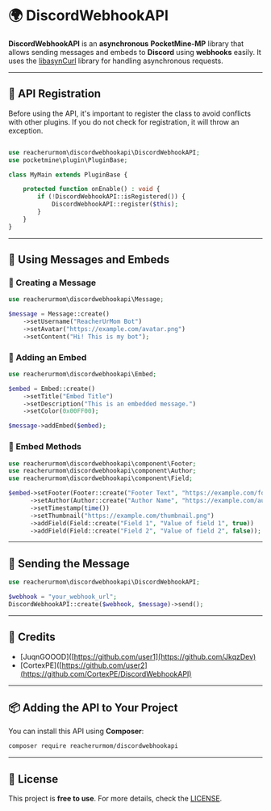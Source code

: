 # 🌍 DiscordWebhookAPI

**DiscordWebhookAPI** is an **asynchronous** **PocketMine-MP** library that allows sending messages and embeds to **Discord** using **webhooks** easily. It uses the [libasynCurl](https://github.com/NetherGamesMC/libasynCurl) library for handling asynchronous requests.

---

## 📌 API Registration

Before using the API, it's important to register the class to avoid conflicts with other plugins. If you do not check for registration, it will throw an exception.

```php

use reacherurmom\discordwebhookapi\DiscordWebhookAPI;
use pocketmine\plugin\PluginBase;

class MyMain extends PluginBase {

    protected function onEnable() : void {
        if (!DiscordWebhookAPI::isRegistered()) {
            DiscordWebhookAPI::register($this);
        }
    }
}
```

---

## 📜 Using Messages and Embeds

### 📌 Creating a Message

```php
use reacherurmom\discordwebhookapi\Message;

$message = Message::create()
    ->setUsername("ReacherUrMom Bot")
    ->setAvatar("https://example.com/avatar.png")
    ->setContent("Hi! This is my bot");
```

### 📌 Adding an Embed

```php
use reacherurmom\discordwebhookapi\Embed;

$embed = Embed::create()
    ->setTitle("Embed Title")
    ->setDescription("This is an embedded message.")
    ->setColor(0x00FF00);

$message->addEmbed($embed);
```

### 📌 Embed Methods

```php
use reacherurmom\discordwebhookapi\component\Footer;
use reacherurmom\discordwebhookapi\component\Author;
use reacherurmom\discordwebhookapi\component\Field;

$embed->setFooter(Footer::create("Footer Text", "https://example.com/footer.png"))
      ->setAuthor(Author::create("Author Name", "https://example.com/author.png"))
      ->setTimestamp(time())
      ->setThumbnail("https://example.com/thumbnail.png")
      ->addField(Field::create("Field 1", "Value of field 1", true))
      ->addField(Field::create("Field 2", "Value of field 2", false));
```

---

## 🚀 Sending the Message

```php
use reacherurmom\discordwebhookapi\DiscordWebhookAPI;

$webhook = "your_webhook_url";
DiscordWebhookAPI::create($webhook, $message)->send();
```

---

## 🙌 Credits

- [JuqnGOOOD]([https://github.com/user1](https://github.com/JkqzDev)
- [CortexPE]([https://github.com/user2](https://github.com/CortexPE/DiscordWebhookAPI)

---

## 📦 Adding the API to Your Project

You can install this API using **Composer**:

```sh
composer require reacherurmom/discordwebhookapi
```

---

## 📜 License

This project is **free to use**. For more details, check the [LICENSE](https://github.com/MistyNetwork/discordwebhookapi/blob/main/LICENSE).

